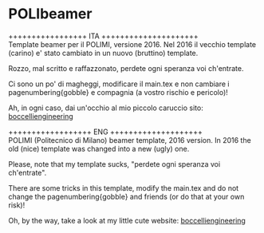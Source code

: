 # POLIbeamer
+++++++++++++++++   ITA   +++++++++++++++++++++ <br>
Template beamer per il POLIMI, versione 2016.
Nel 2016 il vecchio template (carino) e' stato cambiato in un nuovo 
(bruttino) template.

Rozzo, mal scritto e raffazzonato, perdete ogni speranza voi ch'entrate.

Ci sono un po' di magheggi, modificare il main.tex e non cambiare i 
pagenumbering{gobble} e compagnia (a vostro rischio e pericolo)!

Ah, in ogni caso, dai un'occhio al mio piccolo caruccio sito:
[boccelliengineering](http://boccelliengineering.altervista.org)

++++++++++++++++++   ENG   ++++++++++++++++++++<br>
POLIMI (Politecnico di Milano) beamer template, 2016 version.
In 2016 the old (nice) template was changed into a new (ugly) one.

Please, note that my template sucks, "perdete ogni speranza voi ch'entrate".

There are some tricks in this template, modify the main.tex and do
not change the pagenumbering{gobble} and friends (or do that at your 
own risk)!

Oh, by the way, take a look at my little cute website:
[boccelliengineering](http://boccelliengineering.altervista.org)
